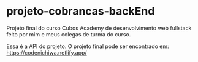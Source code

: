 # projeto-cobrancas-backEnd

Projeto final do curso Cubos Academy de desenvolvimento web fullstack feito por mim e meus colegas de turma do curso.

Essa é a API do projeto. O projeto final pode ser encontrado em: https://codenichiwa.netlify.app/

